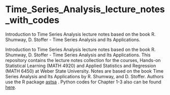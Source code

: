 # Time_Series_Analysis_lecture_notes_with_codes
Introduction to Time Series Analysis lecture notes based on the book R. Shumway, D. Stoffer - Time Series Analysis and Its Applications.

Introduction to Time Series Analysis lecture notes based on the book R. Shumway, D. Stoffer - Time Series Analysis and Its Applications.
This repository contains the lecture notes collection for the courses, Hands-on Statistical Learning (MATH 4920) and Applied Statistics and Regression (MATH 6450) at Weber State University. Notes are based on the book Time Series Analysis and Its Applications by R. Shumway, and D. Stoffer. Authors use the R package [astsa](https://github.com/nickpoison/tsa4) .
Python codes for Chapter 1-3 also can be found [here](https://github.com/borisgarbuzov/tsa4-python).
